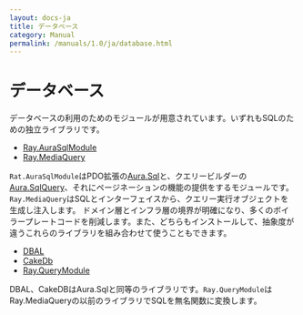 ```yaml
---
layout: docs-ja
title: データベース
category: Manual
permalink: /manuals/1.0/ja/database.html
---
```

# データベース

データベースの利用のためのモジュールが用意されています。いずれもSQLのための独立ライブラリです。

* [Ray.AuraSqlModule](database_aura.html)
* [Ray.MediaQuery](database_media.html)

`Rat.AuraSqlModule`はPDO拡張の[Aura.Sql](https://github.com/auraphp/Aura.Sql)と、クエリービルダーの[Aura.SqlQuery](https://github.com/auraphp/Aura.SqlQuery)、それにページネーションの機能の提供をするモジュールです。
`Ray.MediaQuery`はSQLとインターフェイスから、クエリー実行オブジェクトを生成し注入します。
ドメイン層とインフラ層の境界が明確になり、多くのボイラープレートコードを削減します。また、どちらもインストールして、抽象度が違うこれらのライブラリを組み合わせて使うこともできます。

* [DBAL](database_dbal.html)
* [CakeDb](database_cake.html)
* [Ray.QueryModule](https://github.com/ray-di/Ray.QueryModule/blob/1.x/README.ja.md)

DBAL、CakeDBはAura.Sqlと同等のライブラリです。`Ray.QueryModule`はRay.MediaQueryの以前のライブラリでSQLを無名関数に変換します。
